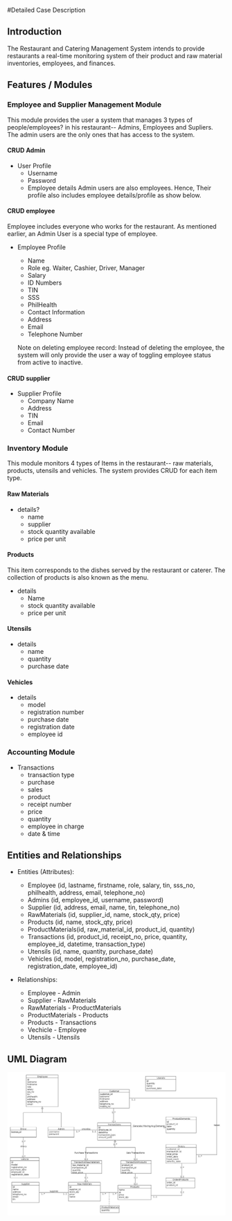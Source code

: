 #Detailed Case Description

## Introduction
The Restaurant and Catering Management System intends to provide restaurants a real-time monitoring system of their product and raw material inventories, employees, and finances.

## Features / Modules

### Employee and Supplier Management Module
This module provides the user a system that manages 3 types of people/employees? in his restaurant-- Admins, Employees and Supliers. The admin users are the only ones that has access to the system.

#### CRUD Admin
* User Profile
    * Username
    * Password
    * Employee details
    Admin users are also employees. Hence, Their profile also includes employee details/profile as show below.

#### CRUD employee
Employee includes everyone who works for the restaurant. As mentioned earlier, an Admin User is a special type of employee.

* Employee Profile
    * Name
    * Role
        eg. Waiter, Cashier, Driver, Manager
    * Salary
    * ID Numbers
    * TIN
    * SSS
    * PhilHealth
    * Contact Information
    * Address
    * Email
    * Telephone Number

    Note on deleting employee record:
        Instead of deleting the employee, the system will only provide the user a way of toggling employee status from active to inactive.

#### CRUD supplier
* Supplier Profile
    * Company Name
    * Address
    * TIN
    * Email
    * Contact Number

### Inventory Module
This module monitors 4 types of Items in the restaurant-- raw materials, products, utensils and vehicles. The system provides CRUD for each item type.

#### Raw Materials
* details?
    * name
    * supplier
    * stock quantity available
    * price per unit

#### Products
This item corresponds to the dishes served by the restaurant or caterer. The collection of products is also known as the menu.
* details
    * Name
    * stock quantity available
    * price per unit

#### Utensils
* details
    * name
    * quantity
    * purchase date

#### Vehicles
* details
    * model
    * registration number
    * purchase date
    * registration date
    * employee id

### Accounting Module
* Transactions
    * transaction type
    * purchase
    * sales
    * product
    * receipt number
    * price
    * quantity
    * employee in charge
    * date & time

## Entities and Relationships
* Entities (Attributes):
    * Employee (id, lastname, firstname, role, salary, tin, sss_no, philhealth, address, email, telephone_no)
    * Admins (id, employee_id, username, password)
    * Supplier (id, address, email, name, tin, telephone_no)
    * RawMaterials (id, supplier_id, name, stock_qty, price)
    * Products (id, name, stock_qty, price)
    * ProductMaterials(id, raw_material_id, product_id, quantity)
    * Transactions (id, product_id, receipt_no, price, quantity, employee_id, datetime, transaction_type)
    * Utensils (id, name, quantity, purchase_date)
    * Vehicles (id, model, registration_no, purchase_date, registration_date, employee_id)

* Relationships:
    * Employee - Admin
    * Supplier - RawMaterials
    * RawMaterials - ProductMaterials
    * ProductMaterials - Products
    * Products - Transactions
    * Vechicle - Employee
    * Utensils - Utensils

## UML Diagram
![UML Diagram](https://github.com/jbvillarante/Team-Gutom/raw/master/public/mp.jpg)